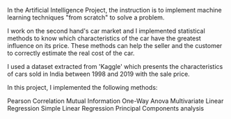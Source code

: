 In the Artificial Intelligence Project, the instruction is to implement machine learning techniques "from scratch" to solve a problem.

I work on the second hand's car market and I implemented statistical methods to know which characteristics of the car have the greatest influence on its price. These methods can help the seller and the customer to correctly estimate the real cost of the car.

I used a dataset extracted from 'Kaggle' which presents the characteristics of cars sold in India between 1998 and 2019 with the sale price.

In this project, I implemented the following methods:

Pearson Correlation
Mutual Information
One-Way Anova
Multivariate Linear Regression
Simple Linear Regression
Principal Components analysis
